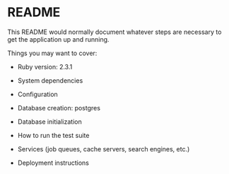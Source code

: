 # README

This README would normally document whatever steps are necessary to get the
application up and running.

Things you may want to cover:

* Ruby version: 2.3.1

* System dependencies

* Configuration

* Database creation: postgres

* Database initialization

* How to run the test suite

* Services (job queues, cache servers, search engines, etc.)

* Deployment instructions

